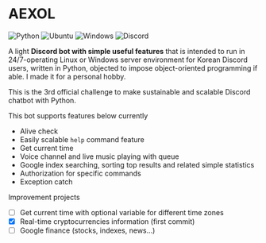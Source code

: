 # AEXOL


![Python](https://img.shields.io/badge/python-3670A0?style=for-the-badge&logo=python&logoColor=ffdd54)
![Ubuntu](https://img.shields.io/badge/Ubuntu-E95420?style=for-the-badge&logo=ubuntu&logoColor=white)
![Windows](https://img.shields.io/badge/Windows-0078D6?style=for-the-badge&logo=windows&logoColor=white)
![Discord](https://img.shields.io/badge/Discord-%235865F2.svg?style=for-the-badge&logo=discord&logoColor=white)
 
A light **Discord bot with simple useful features** that is intended to run in 24/7-operating Linux or Windows server environment for Korean Discord users, written in Python, objected to impose object-oriented programming if able. I made it for a personal hobby.

This is the 3rd official challenge to make sustainable and scalable Discord chatbot with Python.

This bot supports features below currently
 - Alive check
 - Easily scalable `help` command feature
 - Get current time
 - Voice channel and live music playing with queue
 - Google index searching, sorting top results and related simple statistics
 - Authorization for specific commands
 - Exception catch


Improvement projects
 - [ ] Get current time with optional variable for different time zones
 - [x] Real-time cryptocurrencies information (first commit)
 - [ ] Google finance (stocks, indexes, news...)
